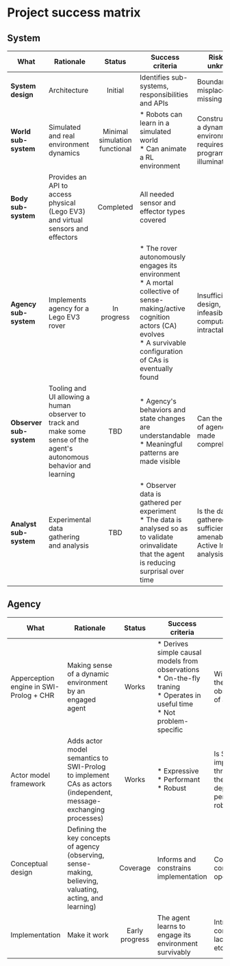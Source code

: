 # Project success matrix

## System

| What  | Rationale | Status  | Success criteria | Risks and unknowns |
|-------|-----------|:------:|------------------|--------------------|
| **System design** | Architecture | Initial | Identifies sub-systems, responsibilities and APIs | Boundaries misplaced, missing pieces |
| **World sub-system** | Simulated and real environment dynamics | Minimal simulation functional | * Robots can learn in a simulated world<br/> * Can animate a RL environment | Construction of a dynamic RL environment requires programmable illuminated tiles |
| **Body sub-system**| Provides an API to access physical (Lego EV3) and virtual sensors and effectors | Completed | All needed sensor and effector types covered | |
| **Agency sub-system** | Implements agency for a Lego EV3 rover | In progress | * The rover autonomously engages its environment<br/> * A mortal collective of sense-making/active cognition actors (CA) evolves <br/> * A survivable configuration of CAs is eventually found | Insufficient design, infeasibility, computationally intractable |
| **Observer sub-system** | Tooling and UI allowing a human observer to track and make some sense of the agent's autonomous behavior and learning | TBD | * Agency's behaviors and state changes are understandable<br/>* Meaningful patterns are made visible | Can the internals of agency be made comprehensible? |
| **Analyst sub-system** | Experimental data gathering and analysis | TBD | * Observer data is gathered per experiment<br/>* The data is analysed so as to validate orinvalidate that the agent is reducing surprisal over time | Is the data gathered sufficient and amenable to Active Inference analysis? |

## Agency

| What  | Rationale | Status  | Success criteria | Risks and unknowns |
|-------|-----------|:-------:|------------------|--------------------|
| Apperception engine in SWI-Prolog + CHR | Making sense of a dynamic environment by an engaged agent | Works | * Derives simple causal models from observations<br/> * On-the-fly traning<br/> * Operates in useful time <br/> * Not problem-specific | Will it make sense of the observations/actions of a CA? |
| Actor model framework | Adds actor model semantics to SWI-Prolog to implement CAs as actors (independent, message-exchanging processes) | Works | * Expressive<br/> * Performant<br/> * Robust | Is SWI-Prolog's implementation of threads (on which the framework depends) itself performant and robust? |
| Conceptual design | Defining the key concepts of agency (observing, sense-making, believing, valuating, acting, and learning) | Coverage | Informs and constrains implementation | Complete, sufficient, consistent, can be operationalized? |
| Implementation | Make it work | Early progress | The agent learns to engage its environment survivably | Intractable complexity, bugs, lacking performance etc. |
